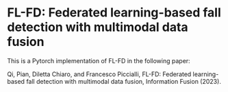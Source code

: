 # FL-FD: Federated learning-based fall detection with multimodal data fusion
This is a Pytorch implementation of FL-FD in the following paper:

Qi, Pian, Diletta Chiaro, and Francesco Piccialli, FL-FD: Federated learning-based fall detection with multimodal data fusion, Information Fusion (2023).
